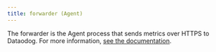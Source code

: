 ```yaml
---
title: forwarder (Agent)
---
```

The forwarder is the Agent process that sends metrics over HTTPS to Dataodog.
For more information, <a href="https://docs.datadoghq.com/agent/basic_agent_usage/?tab=agentv6v7#forwarder">see the documentation</a>.